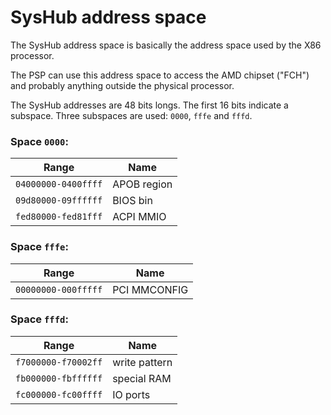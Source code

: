 # SysHub address space

The SysHub address space is basically the address space used by the X86 processor.

The PSP can use this address space to access the AMD chipset ("FCH") and probably anything outside the physical processor.

The SysHub addresses are 48 bits longs. The first 16 bits indicate a subspace. Three subspaces are used: `0000`, `fffe` and `fffd`.

### Space `0000`:

Range               | Name        |
------------------- | ----------- |
`04000000-0400ffff` | APOB region |
`09d80000-09ffffff` | BIOS bin    |
`fed80000-fed81fff` | ACPI MMIO   |

### Space `fffe`:

Range               | Name         |
------------------- | ------------ |
`00000000-000fffff` | PCI MMCONFIG |

### Space `fffd`:

Range               | Name          |
------------------- | ------------- |
`f7000000-f70002ff` | write pattern |
`fb000000-fbffffff` | special RAM   |
`fc000000-fc00ffff` | IO ports      |
